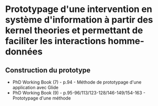 # Prototypage d'une intervention en système d'information à partir des kernel theories et permettant de faciliter les interactions homme-données

## Construction du prototype

- PhD Working Book (7) - p.94 - Méthode de prototypage d'une application avec Glide
- PhD Working Book (9) - p.95-96/113/123-128/146-149/154-163 - Prototypage d'une méthode 
